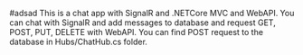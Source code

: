 #adsad
This is a chat app with SignalR and .NETCore MVC and WebAPI.
You can chat with SignalR and add messages to database and request GET, POST, PUT, DELETE with WebAPI. 
You can find POST request to the database in Hubs/ChatHub.cs folder.
